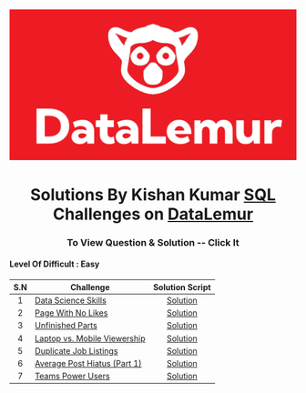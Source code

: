 ![Alt text](og_image.png)
---

<h1 align="center">Solutions By Kishan Kumar <a href="" target="_blank">SQL</a> Challenges on <a href="https://datalemur.com?referralCode=u2Rq7jkr" target="_blank">DataLemur</a> </h4>

<h3 align="center">To View Question & Solution -- Click It

#### Level Of Difficult : Easy ###

| S.N | Challenge | Solution Script |
|:------:|------------|:---------:|
| 1 | [Data Science Skills](https://datalemur.com/questions/matching-skills) | [Solution](Solution/Easy/Data_Science_Skills.sql)
| 2 | [Page With No Likes](https://datalemur.com/questions/sql-page-with-no-likes) | [Solution](Solution/Easy/Page_With_No_Likes)
| 3 | [Unfinished Parts](https://datalemur.com/questions/tesla-unfinished-parts) | [Solution](Solution/Easy/Unfinished_Parts.sql) 
| 4 | [Laptop vs. Mobile Viewership](https://datalemur.com/questions/laptop-mobile-viewership) | [Solution](Solution/Easy/Laptop_vs_Mobile_Viewership.sql)
| 5 | [Duplicate Job Listings](https://datalemur.com/questions/duplicate-job-listings) | [Solution](Solution/Easy/Duplicate_Job_Listings.sql)
| 6 | [Average Post Hiatus (Part 1)](https://datalemur.com/questions/sql-average-post-hiatus-1) | [Solution](Solution/Easy/Average_Post_Hiatus_Part1.sql)
| 7 | [Teams Power Users](https://datalemur.com/questions/teams-power-users) | [Solution](Solution/Easy/Teams_Power_Users.sql)

